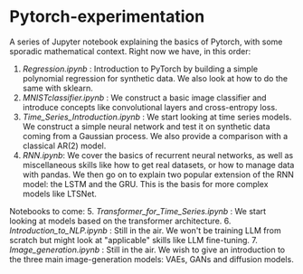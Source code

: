 # Pytorch-experimentation
A series of Jupyter notebook explaining the basics of Pytorch, with some sporadic mathematical context. Right now we have, in this order:
1. *Regression.ipynb* : Introduction to PyTorch by building a simple polynomial regression for synthetic data. We also look at how to do the same with sklearn. 
2. *MNISTclassifier.ipynb* : We construct a basic image classifier and introduce concepts like convolutional layers and cross-entropy loss.
3. *Time_Series_Introduction.ipynb* : We start looking at time series models. We construct a simple neural network and test it on synthetic data coming from a Gaussian process. We also provide a comparison with a classical AR(2) model.
4. *RNN.ipynb*: We cover the basics of recurrent neural networks, as well as miscellaneous skills like how to get real datasets, or how to manage data with pandas. We then go on to explain two popular extension of the RNN model: the LSTM and the GRU. This is the basis for more complex models like LTSNet. 

Notebooks to come:
5. *Transformer_for_Time_Series.ipynb* : We start looking at models based on the transformer architecture.
6. *Introduction_to_NLP.ipynb* : Still in the air. We won't be training LLM from scratch but might look at "applicable" skills like LLM fine-tuning. 
7. *Image_generation.ipynb* : Still in the air. We wish to give an introduction to the three main image-generation models: VAEs, GANs and diffusion models. 